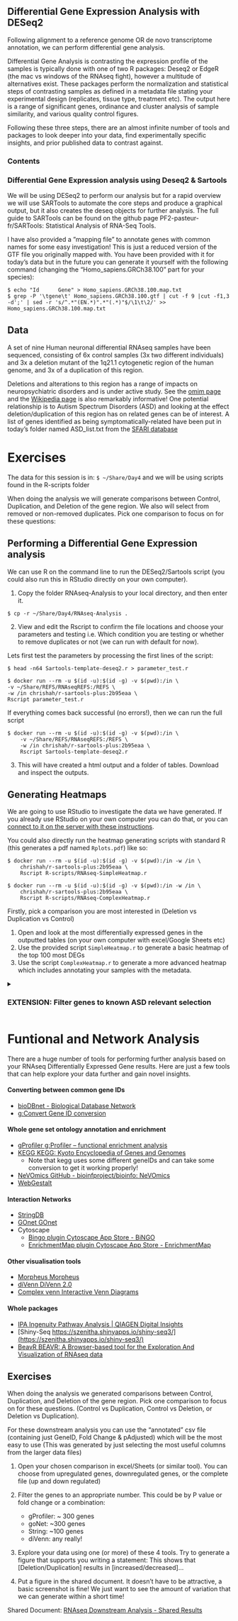 ## Differential Gene Expression Analysis with DESeq2 

Following alignment to a reference genome OR de novo transcriptome annotation, we can perform differential gene analysis.

Differential Gene Analysis is contrasting the expression profile of the samples is typically done with one of two R packages: Deseq2 or EdgeR (the mac vs windows of the RNAseq fight), however a multitude of alternatives exist. These packages perform the normalization and statistical steps of contrasting samples as defined in a metadata file stating your experimental design (replicates, tissue type, treatment etc). The output here is a range of significant genes, ordinance and cluster analysis of sample similarity, and various quality control figures.

Following these three steps, there are an almost infinite number of tools and packages to look deeper into your data, find experimentally specific insights, and prior published data to contrast against.

### Contents


### Differential Gene Expression analysis using Deseq2 & Sartools

We will be using DESeq2 to perform our analysis but for a rapid overview we will use SARTools to automate the core steps and produce a graphical output, but it also creates the deseq objects for further analysis. The full guide to SARTools can be found on the github page PF2-pasteur-fr/SARTools: Statistical Analysis of RNA-Seq Tools.

I have also provided a ”mapping file” to annotate genes with common names for some easy investigation! This is just a reduced version of the GTF file you originally mapped with. You have been provided with it for today’s data but in the future you can generate it yourself with the following command (changing the “Homo_sapiens.GRCh38.100” part for your species):
```
$ echo "Id      Gene" > Homo_sapiens.GRCh38.100.map.txt
$ grep -P '\tgene\t' Homo_sapiens.GRCh38.100.gtf | cut -f 9 |cut -f1,3 -d';' | sed -r 's/^.*"(EN.*)".*"(.*)"$/\1\t\2/' >>  Homo_sapiens.GRCh38.100.map.txt
```

## Data

A set of nine Human neuronal differential RNAseq samples have been sequenced, consisting of 6x control samples (3x two different individuals) and 3x a deletion mutant of the 1q21.1 cytogenetic region of the human genome, and 3x of a duplication of this region. 

Deletions and alterations to this region has a range of impacts on neuropsychiatric disorders and is under active study. See the [omim page]( https://www.omim.org/entry/612474) and the [Wikipedia page](https://en.wikipedia.org/wiki/1q21.1_deletion_syndrome) is also remarkably informative! One potential relationship is to Autism Spectrum Disorders (ASD) and looking at the effect deletion/duplication of this region has on related genes can be of interest. A list of genes identified as being symptomatically-related have been put in today’s folder named ASD_list.txt from the [SFARI database](https://gene.sfari.org/database/gene-scoring/)

# Exercises
The data for this session is in: ```$ ~/Share/Day4``` and we will be using scripts found in the R-scripts folder

When doing the analysis we will generate comparisons between Control, Duplication, and Deletion of the gene region. We also will select from removed or non-removed duplicates. Pick one comparison to focus on for these questions:

## Performing a Differential Gene Expression analysis

We can use R on the command line to run the DESeq2/Sartools script (you could also run this in RStudio directly on your own computer). 
1. Copy the folder RNAseq-Analysis to your local directory, and then enter it.
```
$ cp -r ~/Share/Day4/RNAseq-Analysis .
```
2. View and edit the Rscript to confirm the file locations and choose your parameters and testing i.e. Which condition you are testing or whether to remove duplicates or not (we can run with default for now). 

Lets first test the parameters by processing the first lines of the script:
```
$ head -n64 Sartools-template-deseq2.r > parameter_test.r
```
```
$ docker run --rm -u $(id -u):$(id -g) -v $(pwd):/in \
-v ~/Share/REFS/RNAseqREFS:/REFS \
-w /in chrishah/r-sartools-plus:2b95eaa \
Rscript parameter_test.r
```
If everything comes back successful (no errors!), then we can run the full script
```
$ docker run --rm -u $(id -u):$(id -g) -v $(pwd):/in \
    -v ~/Share/REFS/RNAseqREFS:/REFS \
    -w /in chrishah/r-sartools-plus:2b95eaa \
    Rscript Sartools-template-deseq2.r
```
3. This will have created a html output and a folder of tables. Download and inspect the outputs.

## Generating Heatmaps
We are going to use RStudio to investigate the data we have generated. If you already use RStudio on your own computer you can do that, or you can [connect to it on the server with these instructions](https://docs.google.com/document/d/1SlwJ1okSSg0TuIT8M9nIooK9bHIi60gEMljR4TJ5-rY/edit?usp=sharing).

You could also directly run the heatmap generating scripts with standard R (this generates a pdf named ```Rplots.pdf```) like so:
```
$ docker run --rm -u $(id -u):$(id -g) -v $(pwd):/in -w /in \
    chrishah/r-sartools-plus:2b95eaa \
    Rscript R-scripts/RNAseq-SimpleHeatmap.r
```
```
$ docker run --rm -u $(id -u):$(id -g) -v $(pwd):/in -w /in \
    chrishah/r-sartools-plus:2b95eaa \
    Rscript R-scripts/RNAseq-ComplexHeatmap.r
```

Firstly, pick a comparison you are most interested in (Deletion vs Duplication vs Control)
1. Open and look at the most differentially expressed genes in the outputted tables (on your own computer with excel/Google Sheets etc)
2. Use the provided script ```SimpleHeatmap.r``` to generate a basic heatmap of the top 100 most DEGs
3. Use the script ```ComplexHeatmap.r``` to generate a more advanced heatmap which includes annotating your samples with the metadata.

<details>
  <summary>
  
  ### EXTENSION: Filter genes to known ASD relevant selection
  
  </summary>

4. Use the ASD list file to extract genes that are of known importance, and use that data as input to the heatmap creation. We can use grep to extract the gene counts of interest from our tables (Note using head to extract the header first, and >> to append the counts to the file)

Example code, where A & B is your choice of Deletion/Duplication/Control:
```
$ head -n1 AvsB.complete.txt > AvsB.ASD.txt
$ grep -f gene_list.txt AvsB.complete.txt >> AvsB.ASD.txt
```

You can now use that file for your heatmap generation using the same method as above

</details>

# Funtional and Network Analysis

There are a huge number of tools for performing further analysis based on your RNAseq Differentially Expressed Gene results. Here are just a few tools that can help explore your data further and gain novel insights.

#### Converting between common gene IDs
- [bioDBnet - Biological Database Network](https://biodbnet-abcc.ncifcrf.gov/db/db2db.php)
- [g:Convert Gene ID conversion](https://biit.cs.ut.ee/gprofiler/convert)

#### Whole gene set ontology annotation and enrichment
- [gProfiler g:Profiler – functional enrichment analysis](https://biit.cs.ut.ee/gprofiler/)
- [KEGG KEGG: Kyoto Encyclopedia of Genes and Genomes](https://www.genome.jp/kegg/)
  - Note that kegg uses some different geneIDs and can take some conversion to get it working properly!
- [NeVOmics GitHub - bioinfproject/bioinfo: NeVOmics](https://github.com/bioinfproject/bioinfo)
- [WebGestalt](http://www.webgestalt.org/)

#### Interaction Networks
- [StringDB](https://string-db.org/)
- [GOnet GOnet](https://tools.dice-database.org/GOnet/)
- Cytoscape 
  - [Bingo plugin  Cytoscape App Store - BiNGO](http://apps.cytoscape.org/apps/bingo)
  - [EnrichmentMap plugin Cytoscape App Store - EnrichmentMap](http://apps.cytoscape.org/apps/enrichmentmap)

#### Other visualisation tools
- [Morpheus Morpheus](https://software.broadinstitute.org/morpheus/)
- [diVenn DiVenn 2.0](https://divenn.tch.harvard.edu/)
- [Complex venn Interactive Venn Diagrams](http://www.interactivenn.net/)

#### Whole packages
- [IPA Ingenuity Pathway Analysis | QIAGEN Digital Insights](https://digitalinsights.qiagen.com/products-overview/discovery-insights-portfolio/analysis-and-visualization/qiagen-ipa/)
- [Shiny-Seq https://szenitha.shinyapps.io/shiny-seq3/](https://szenitha.shinyapps.io/shiny-seq3/)
- [BeavR BEAVR: A Browser-based tool for the Exploration And Visualization of RNAseq data](https://github.com/developerpiru/BEAVR#loading-your-data-into-beavr)

## Exercises

When doing the analysis we generated comparisons between Control, Duplication, and Deletion of the gene region. Pick one comparison to focus on for these questions. (Control vs Duplication, Control vs Deletion, or Deletion vs Duplication).

For these downstream analysis you can use the “annotated” csv file (containing just GeneID, Fold Change & pAdjusted) which will be the most easy to use (This was generated by just selecting the most useful columns from the larger data files)

1. Open your chosen comparison in excel/Sheets (or similar tool). You can choose from upregulated genes, downregulated genes, or the complete file (up and down regulated)
2. Filter the genes to an appropriate number. This could be by P value or fold change or a combination:
    - gProfiler:  ~ 300 genes
    - goNet:       ~300 genes
    - String:       ~100 genes
    - diVenn:       any really!

3. Explore your data using one (or more) of these 4 tools. Try to generate a figure that supports you writing a statement:
        This shows that [Deletion/Duplication] results in [increased/decreased]...

4. Put a figure in the shared document. It doesn’t have to be attractive, a basic screenshot is fine! We just want to see the amount of variation that we can generate within a short time! 

Shared Document: [RNAseq Downstream Analysis - Shared Results](https://docs.google.com/presentation/d/1ZJhtYOjzVINXjKvA-Kcbf0ib-SrIYVs1yq7_iuw1DYc/edit?usp=sharing)
